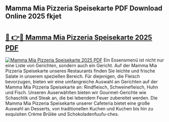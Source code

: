 ## Mamma Mia Pizzeria Speisekarte PDF Download Online 2025 fkjet

# <h2><a href="http://gcdlbc3.nevu.top/?p=Mamma+Mia+Pizzeria+Speisekarte">🔗 👉🔴 Mamma Mia Pizzeria Speisekarte 2025 PDF</a></h2>

[![Mamma Mia Pizzeria Speisekarte 2025 PDF](https://i.imgur.com/dBaPXMq.png)](http://gcdlbc3.nevu.top/?p=Mamma+Mia+Pizzeria+Speisekarte)
Ein Essensmenü ist nicht nur eine Liste von Gerichten, sondern auch ein Gericht. Auf der Mamma Mia Pizzeria Speisekarte unseres Restaurants finden Sie leichte und frische Salate in unserem speziellen Bereich. Für diejenigen, die Fleisch bevorzugen, bieten wir eine umfangreiche Auswahl an Gerichten auf der Mamma Mia Pizzeria Speisekarte an: Rindfleisch, Schweinefleisch, Huhn und Fisch. Unseren Auserwählten bieten wir Gourmet-Gerichte wie Schaschlik und Steak an, die bei lebendem Feuer zubereitet werden. Die Mamma Mia Pizzeria Speisekarte unserer Cafeteria bietet eine große Auswahl an Desserts, von traditionellen Kuchen und Kuchen bis hin zu exquisiten Crème Brûlée und Schokoladenfuufu-ches.
